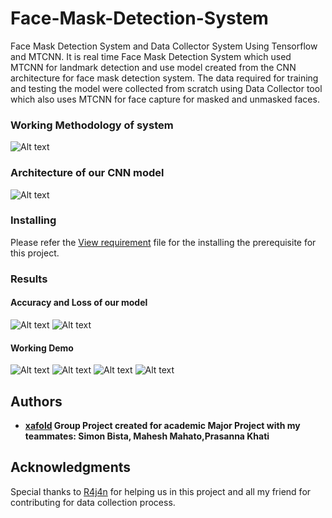# Face-Mask-Detection-System

Face Mask Detection System and Data Collector System Using Tensorflow and MTCNN. It is real time Face Mask Detection System which used MTCNN for landmark detection and use model created from the CNN architecture for face mask detection system. The data required for training and testing the model were collected from scratch using Data Collector tool which also uses MTCNN for face capture for masked and unmasked faces.
### Working Methodology of system

![Alt text](Images/image%2014.png)

### Architecture of our CNN model
![Alt text](Images/image15.png)


### Installing

Please refer the [View requirement](requirements.txt) file for the installing the prerequisite for this project.

### Results
#### Accuracy and Loss of our model
![Alt text](Images/Screenshot%202022-03-02%20195645.png)
![Alt text](Images/Screenshot%202022-03-02%20195742.png)
#### Working Demo 
![Alt text](Images/Screenshot%20(22).png)
![Alt text](Images/Screenshot%20(23).png)
![Alt text](Images/Screenshot%20(24).png)
![Alt text](Images/Screenshot%20(27).png)

## Authors

* **[xafold](https://github.com/xafold) Group Project created for academic Major Project with my teammates: Simon Bista, Mahesh Mahato,Prasanna Khati**

## Acknowledgments
Special thanks to [R4j4n](https://github.com/R4j4n) for helping us in this project and all my friend for contributing for data collection process.

